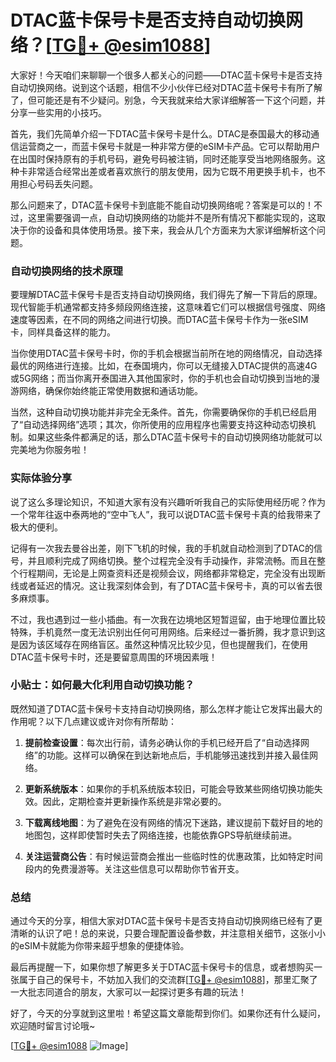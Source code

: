 # DTAC蓝卡保号卡是否支持自动切换网络？[[TG💪+ @esim1088](https://t.me/s/esim1088)]

大家好！今天咱们来聊聊一个很多人都关心的问题——DTAC蓝卡保号卡是否支持自动切换网络。说到这个话题，相信不少小伙伴已经对DTAC蓝卡保号卡有所了解了，但可能还是有不少疑问。别急，今天我就来给大家详细解答一下这个问题，并分享一些实用的小技巧。

首先，我们先简单介绍一下DTAC蓝卡保号卡是什么。DTAC是泰国最大的移动通信运营商之一，而蓝卡保号卡就是一种非常方便的eSIM卡产品。它可以帮助用户在出国时保持原有的手机号码，避免号码被注销，同时还能享受当地网络服务。这种卡非常适合经常出差或者喜欢旅行的朋友使用，因为它既不用更换手机卡，也不用担心号码丢失问题。

那么问题来了，DTAC蓝卡保号卡到底能不能自动切换网络呢？答案是可以的！不过，这里需要强调一点，自动切换网络的功能并不是所有情况下都能实现的，这取决于你的设备和具体使用场景。接下来，我会从几个方面来为大家详细解析这个问题。

### 自动切换网络的技术原理

要理解DTAC蓝卡保号卡是否支持自动切换网络，我们得先了解一下背后的原理。现代智能手机通常都支持多频段网络连接，这意味着它们可以根据信号强度、网络速度等因素，在不同的网络之间进行切换。而DTAC蓝卡保号卡作为一张eSIM卡，同样具备这样的能力。

当你使用DTAC蓝卡保号卡时，你的手机会根据当前所在地的网络情况，自动选择最优的网络进行连接。比如，在泰国境内，你可以无缝接入DTAC提供的高速4G或5G网络；而当你离开泰国进入其他国家时，你的手机也会自动切换到当地的漫游网络，确保你始终能正常使用数据和通话功能。

当然，这种自动切换功能并非完全无条件。首先，你需要确保你的手机已经启用了“自动选择网络”选项；其次，你所使用的应用程序也需要支持这种动态切换机制。如果这些条件都满足的话，那么DTAC蓝卡保号卡的自动切换网络功能就可以完美地为你服务啦！

### 实际体验分享

说了这么多理论知识，不知道大家有没有兴趣听听我自己的实际使用经历呢？作为一个常年往返中泰两地的“空中飞人”，我可以说DTAC蓝卡保号卡真的给我带来了极大的便利。

记得有一次我去曼谷出差，刚下飞机的时候，我的手机就自动检测到了DTAC的信号，并且顺利完成了网络切换。整个过程完全没有手动操作，非常流畅。而且在整个行程期间，无论是上网查资料还是视频会议，网络都非常稳定，完全没有出现断线或者延迟的情况。这让我深刻体会到，有了DTAC蓝卡保号卡，真的可以省去很多麻烦事。

不过，我也遇到过一些小插曲。有一次我在边境地区短暂逗留，由于地理位置比较特殊，手机竟然一度无法识别出任何可用网络。后来经过一番折腾，我才意识到这是因为该区域存在网络盲区。虽然这种情况比较少见，但也提醒我们，在使用DTAC蓝卡保号卡时，还是要留意周围的环境因素哦！

### 小贴士：如何最大化利用自动切换功能？

既然知道了DTAC蓝卡保号卡支持自动切换网络，那么怎样才能让它发挥出最大的作用呢？以下几点建议或许对你有所帮助：

1. **提前检查设置**：每次出行前，请务必确认你的手机已经开启了“自动选择网络”的功能。这样可以确保在到达新地点后，手机能够迅速找到并接入最佳网络。

2. **更新系统版本**：如果你的手机系统版本较旧，可能会导致某些网络切换功能失效。因此，定期检查并更新操作系统是非常必要的。

3. **下载离线地图**：为了避免在没有网络的情况下迷路，建议提前下载好目的地的地图包，这样即使暂时失去了网络连接，也能依靠GPS导航继续前进。

4. **关注运营商公告**：有时候运营商会推出一些临时性的优惠政策，比如特定时间段内的免费漫游等。关注这些信息可以帮助你节省开支。

### 总结

通过今天的分享，相信大家对DTAC蓝卡保号卡是否支持自动切换网络已经有了更清晰的认识了吧！总的来说，只要合理配置设备参数，并注意相关细节，这张小小的eSIM卡就能为你带来超乎想象的便捷体验。

最后再提醒一下，如果你想了解更多关于DTAC蓝卡保号卡的信息，或者想购买一张属于自己的保号卡，不妨加入我们的交流群[[TG💪+ @esim1088](https://t.me/s/esim1088)]，那里汇聚了一大批志同道合的朋友，大家可以一起探讨更多有趣的玩法！

好了，今天的分享就到这里啦！希望这篇文章能帮到你们。如果你还有什么疑问，欢迎随时留言讨论哦~ 

[[TG💪+ @esim1088](https://t.me/s/esim1088) ![Image](https://i.postimg.cc/4NQfJmqS/Snipaste-2025-05-13-00-14-12.png)]